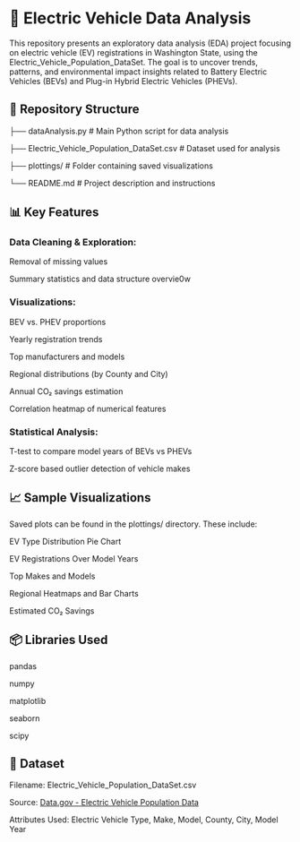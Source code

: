 # 🔌 Electric Vehicle Data Analysis

This repository presents an exploratory data analysis (EDA) project focusing on electric vehicle (EV) registrations in Washington State, using the Electric_Vehicle_Population_DataSet. The goal is to uncover trends, patterns, and environmental impact insights related to Battery Electric Vehicles (BEVs) and Plug-in Hybrid Electric Vehicles (PHEVs).

## 📁 Repository Structure

├── dataAnalysis.py                 # Main Python script for data analysis

├── Electric_Vehicle_Population_DataSet.csv  # Dataset used for analysis

├── plottings/                      # Folder containing saved visualizations

└── README.md                       # Project description and instructions

## 📊 Key Features
### Data Cleaning & Exploration:

Removal of missing values

Summary statistics and data structure overvie0w

### Visualizations:

BEV vs. PHEV proportions

Yearly registration trends

Top manufacturers and models

Regional distributions (by County and City)

Annual CO₂ savings estimation

Correlation heatmap of numerical features

### Statistical Analysis:

T-test to compare model years of BEVs vs PHEVs

Z-score based outlier detection of vehicle makes

## 📈 Sample Visualizations

Saved plots can be found in the plottings/ directory. These include:

EV Type Distribution Pie Chart

EV Registrations Over Model Years

Top Makes and Models

Regional Heatmaps and Bar Charts

Estimated CO₂ Savings

## 📦 Libraries Used

pandas

numpy

matplotlib

seaborn

scipy

## 📂 Dataset

Filename: Electric_Vehicle_Population_DataSet.csv

Source: [Data.gov - Electric Vehicle Population Data](https://catalog.data.gov/dataset/electric-vehicle-population-data)

Attributes Used: Electric Vehicle Type, Make, Model, County, City, Model Year






